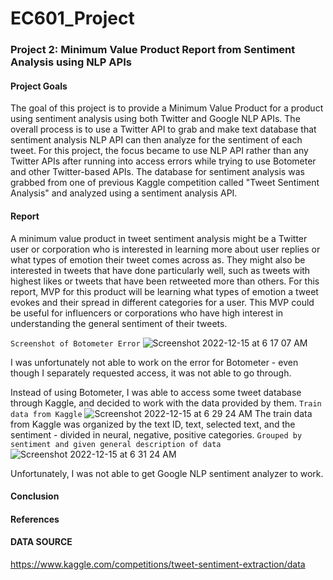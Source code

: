 # EC601_Project
### Project 2: Minimum Value Product Report from Sentiment Analysis using NLP APIs
#### Project Goals
The goal of this project is to provide a Minimum Value Product for a product using sentiment analysis using both Twitter and Google NLP APIs. 
The overall process is to use a Twitter API to grab and make text database that sentiment analysis NLP API can then analyze for the sentiment of each tweet. 
For this project, the focus became to use NLP API rather than any Twitter APIs after running into access errors while trying to use Botometer and other Twitter-based APIs. 
The database for sentiment analysis was grabbed from one of previous Kaggle competition called "Tweet Sentiment Analysis" and analyzed using a sentiment analysis API. 

#### Report
A minimum value product in tweet sentiment analysis might be a Twitter user or corporation who is interested in learning more about user replies or what types of emotion their tweet comes across as. They might also be interested in tweets that have done particularly well, such as tweets with highest likes or tweets that have been retweeted more than others. For this report, MVP for this product will be learning what types of emotion a tweet evokes and their spread in different categories for a user. This MVP could be useful for influencers or corporations who have high interest in understanding the general sentiment of their tweets. 

`Screenshot of Botometer Error`
![Screenshot 2022-12-15 at 6 17 07 AM](https://user-images.githubusercontent.com/91296660/207845894-d8d5afbd-d25c-4a7f-bae3-cf87dd879bec.png)

I was unfortunately not able to work on the error for Botometer - even though I separately requested access, it was not able to go through. 

Instead of using Botometer, I was able to access some tweet database through Kaggle, and decided to work with the data provided by them. 
`Train data from Kaggle`
![Screenshot 2022-12-15 at 6 29 24 AM](https://user-images.githubusercontent.com/91296660/207848253-ec255775-822e-460c-bc2b-7b34d9eb084c.png)
The train data from Kaggle was organized by the text ID, text, selected text, and the sentiment - divided in neural, negative, positive categories. 
`Grouped by sentiment and given general description of data`
![Screenshot 2022-12-15 at 6 31 24 AM](https://user-images.githubusercontent.com/91296660/207848677-921cd5fd-6096-4590-bf29-fae5a18bdee1.png)

Unfortunately, I was not able to get Google NLP sentiment analyzer to work. 


#### Conclusion

#### References
#### DATA SOURCE
https://www.kaggle.com/competitions/tweet-sentiment-extraction/data
